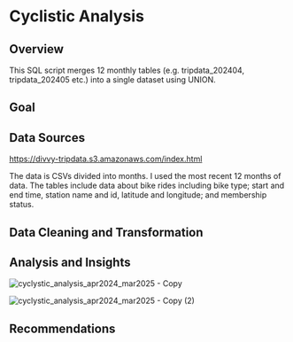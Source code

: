 # Cyclistic Analysis
## Overview
This SQL script merges 12 monthly tables (e.g. tripdata_202404, tripdata_202405 etc.) into a single dataset using UNION.

## Goal

## Data Sources
https://divvy-tripdata.s3.amazonaws.com/index.html

The data is CSVs divided into months. I used the most recent 12 months of data.
The tables include data about bike rides including bike type; start and end time, station name and id, latitude and longitude; and membership status.

## Data Cleaning and Transformation

## Analysis and Insights

![cyclystic_analysis_apr2024_mar2025 - Copy](https://github.com/user-attachments/assets/ccd77445-0517-4dd7-88c9-7f485cecbb08)

![cyclystic_analysis_apr2024_mar2025 - Copy (2)](https://github.com/user-attachments/assets/1f7637b2-ddba-4f0b-896b-326d51723e4c)

## Recommendations
